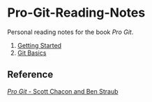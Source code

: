 # Pro-Git-Reading-Notes
Personal reading notes for the book *Pro Git*.

1. [Getting Started](./1-Getting-Started.md)
2. [Git Basics](./2-Git-Basics.md)

## Reference
[*Pro Git* - Scott Chacon and Ben Straub](https://git-scm.com/book/en/v2)